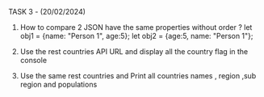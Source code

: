 TASK 3 - (20/02/2024)

1. How to compare 2 JSON have the same properties without order ?
    let obj1 = {name: "Person 1", age:5};
    let obj2 = {age:5, name: "Person 1"};


2. Use the rest countries API URL and display all the country flag in the console

3. Use the same rest countries and Print all countries names , region ,sub region and populations 

   
